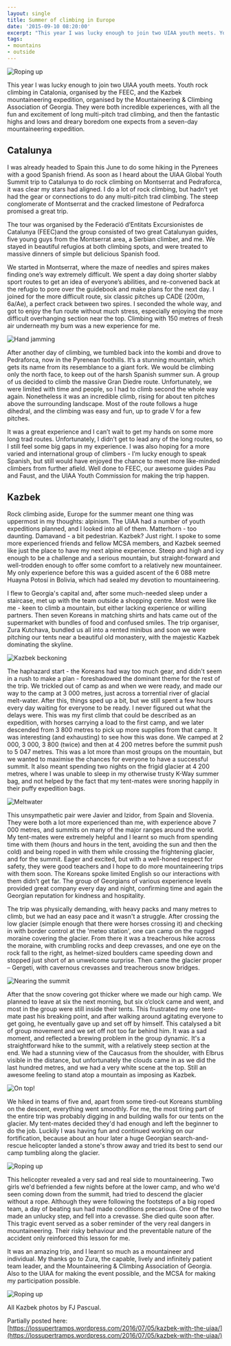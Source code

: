 ```yaml
---
layout: single
title: Summer of climbing in Europe
date: '2015-09-10 08:20:00'
excerpt: "This year I was lucky enough to join two UIAA youth meets. Youth rock climbing in Catalonia, organised by the FEEC, and the Kazbek mountaineering expedition, organised by the Mountaineering & Climbing Association of Georgia."
tags:
- mountains
- outside
---
```


![Roping up][k1]

This year I was lucky enough to join two UIAA youth meets. Youth rock climbing in Catalonia, organised by the FEEC, and the Kazbek mountaineering expedition, organised by the Mountaineering & Climbing Association of Georgia. They were both incredible experiences, with all the fun and excitement of long multi-pitch trad climbing, and then the fantastic highs and lows and dreary boredom one expects from a seven-day mountaineering expedition.

## Catalunya
I was already headed to Spain this June to do some hiking in the Pyrenees with a good Spanish friend. As soon as I heard about the UIAA Global Youth Summit trip to Catalunya to do rock climbing on Montserrat and Pedraforca, it was clear my stars had aligned. I do a lot of rock climbing, but hadn’t yet had the gear or connections to do any multi-pitch trad climbing. The steep conglomerate of Montserrat and the cracked limestone of Pedraforca promised a great trip.

The tour was organised by the Federació d’Entitats Excursionistes de Catalunya (FEEC)and the group consisted of two great Catalunyan guides, five young guys from the Montserrat area, a Serbian climber, and me. We stayed in beautiful refugios at both climbing spots, and were treated to massive dinners of simple but delicious Spanish food.

We started in Montserrat, where the maze of needles and spires makes finding one’s way extremely difficult. We spent a day doing shorter slabby sport routes to get an idea of everyone’s abilities, and re-convened back at the refugio to pore over the guidebook and make plans for the next day. I joined for the more difficult route, six classic pitches up CADE (200m, 6a/Ae), a perfect crack between two spires. I seconded the whole way, and got to enjoy the fun route without much stress, especially enjoying the more difficult overhanging section near the top. Climbing with 150 metres of fresh air underneath my bum was a new experience for me.

![Hand jamming][c1]

After another day of climbing, we tumbled back into the kombi and drove to Pedraforca, now in the Pyrenean foothills. It’s a stunning mountain, which gets its name from its resemblance to a giant fork. We would be climbing only the north face, to keep out of the harsh Spanish summer sun. A group of us decided to climb the massive Gran Diedre route. Unfortunately, we were limited with time and people, so I had to climb second the whole way again. Nonetheless it was an incredible climb, rising for about ten pitches above the surrounding landscape. Most of the route follows a huge dihedral, and the climbing was easy and fun, up to grade V for a few pitches.

It was a great experience and I can’t wait to get my hands on some more long trad routes. Unfortunately, I didn’t get to lead any of the long routes, so I still feel some big gaps in my experience. I was also hoping for a more varied and international group of climbers - I’m lucky enough to speak Spanish, but still would have enjoyed the chance to meet more like-minded climbers from further afield. Well done to FEEC, our awesome guides Pau and Faust, and the UIAA Youth Commission for making the trip happen.

## Kazbek
Rock climbing aside, Europe for the summer meant one thing was uppermost in my thoughts: alpinism. The UIAA had a number of youth expeditions planned, and I looked into all of them. Matterhorn - too daunting. Damavand - a bit pedestrian. Kazbek? Just right. I spoke to some more experienced friends and fellow MCSA members, and Kazbek seemed like just the place to have my next alpine experience. Steep and high and icy enough to be a challenge and a serious mountain, but straight-forward and well-trodden enough to offer some comfort to a relatively new mountaineer. My only experience before this was a guided ascent of the 6 088 metre Huayna Potosí in Bolivia, which had sealed my devotion to mountaineering.

I flew to Georgia's capital and, after some much-needed sleep under a staircase,  met up with the team outside a shopping centre. Most were like me - keen to  climb a mountain, but either lacking experience or willing partners. Then seven  Koreans in matching shirts and hats came out of the supermarket with bundles of  food and confused smiles. The trip organiser, Zura Kutchava, bundled us all into  a rented minibus and soon we were pitching our tents near a beautiful old  monastery, with the majestic Kazbek dominating the skyline.

![Kazbek beckoning][k2]

The haphazard start - the Koreans had way too much gear, and didn't seem in a  rush to make a plan - foreshadowed the dominant theme for the rest of the trip.  We trickled out of camp as and when we were ready, and made our way to the camp  at 3 000 metres, just across a torrential river of glacial melt-water. After  this, things sped up a bit, but we still spent a few hours every day waiting for  everyone to be ready. I never figured out what the delays were. This was my  first climb that could be described as an expedition, with horses carrying a  load to the first camp, and we later descended from 3 800 metres to pick up more  supplies from that camp. It was interesting (and exhausting) to see how this was  done. We camped at 2 000, 3 000, 3 800 (twice) and then at 4 200 metres before  the summit push to 5 047 metres. This was a lot more than most groups on the  mountain, but we wanted to maximise the chances for everyone to have a  successful summit. It also meant spending two nights on the frigid glacier at 4  200 metres, where I was unable to sleep in my otherwise trusty K-Way summer bag,  and not helped by the fact that my tent-mates were snoring happily in their  puffy expedition bags.

![Meltwater][k3]

This unsympathetic pair were Javier and Izidor, from Spain and Slovenia. They  were both a lot more experienced than me, with experience above 7 000 metres,  and summits on many of the major ranges around the world. My tent-mates were  extremely helpful and I learnt so much from spending time with them (hours and  hours in the tent, avoiding the sun and then the cold) and being roped in with  them while crossing the frightening glacier, and for the summit. Eager and  excited, but with a well-honed respect for safety, they were good teachers and I  hope to do more mountaineering trips with them soon. The Koreans spoke limited  English so our interactions with them didn’t get far. The group of Georgians of  various experience levels provided great company every day and night, confirming  time and again the Georgian reputation for kindness and hospitality.

The trip was physically demanding, with heavy packs and many metres to climb, but we had an easy pace and it wasn't a struggle. After crossing the low glacier (simple enough that there were horses crossing it) and checking in with border control at the 'meteo station', one can camp on the rugged moraine covering the glacier. From there it was a treacherous hike across the moraine, with crumbling rocks and deep crevasses, and one eye on the rock fall to the right, as helmet-sized boulders came speeding down and stopped just short of an unwelcome surprise. Then came the glacier proper – Gergeti, with cavernous crevasses and treacherous snow bridges.

![Nearing the summit][k7]

After that the snow covering got thicker where we made our high camp. We planned to leave at six the next morning, but six o’clock came and went, and most in the group were still inside their tents. This frustrated my one tent-mate past his breaking point, and after walking around agitating everyone to get going, he eventually gave up and set off by himself. This catalysed a bit of group movement and we set off not too far behind him. It was a sad moment, and reflected a brewing problem in the group dynamic. It's a straightforward hike to the summit, with a relatively steep section at the end. We had a stunning view of the Caucasus from the shoulder, with Elbrus visible in the distance, but unfortunately the clouds came in as we did the last hundred metres, and we had a very white scene at the top. Still an awesome feeling to stand atop a mountain as imposing as Kazbek.

![On top!][k5]

We hiked in teams of five and, apart from some tired-out Koreans stumbling on the descent, everything went smoothly. For me, the most tiring part of the entire trip was probably digging in and building walls for our tents on the glacier. My tent-mates decided they'd had enough and left the beginner to do the job. Luckily I was having fun and continued working on our fortification, because about an hour later a huge Georgian search-and-rescue helicopter landed a stone's throw away and tried its best to send our camp tumbling along the glacier.

![Roping up][k4]

This helicopter revealed a very sad and real side to mountaineering. Two girls we'd befriended a few nights before at the lower camp, and who we'd seen coming down from the summit, had tried to descend the glacier without a rope. Although they were following the footsteps of a big roped team, a day of beating sun had made conditions precarious. One of the two made an unlucky step, and fell into a crevasse. She died quite soon after. This tragic event served as a sober reminder of the very real dangers in mountaineering. Their risky behaviour and the preventable nature of the accident only reinforced this lesson for me.

It was an amazing trip, and I learnt so much as a mountaineer and individual. My thanks go to Zura, the capable, lively and infinitely patient team leader, and the Mountaineering & Climbing Association of Georgia. Also to the UIAA for making the event possible, and the MCSA for making my participation possible.

![Roping up][k6]

All Kazbek photos by FJ Pascual.

Partially posted here: 
[https://lossupertramps.wordpress.com/2016/07/05/kazbek-with-the-uiaa/](https://lossupertramps.wordpress.com/2016/07/05/kazbek-with-the-uiaa/)

[c1]: /assets/images/2015/c1.jpg
[k1]: /assets/images/2015/k1.jpg
[k2]: /assets/images/2015/k2.jpg
[k3]: /assets/images/2015/k3.jpg
[k4]: /assets/images/2015/k4.jpg
[k5]: /assets/images/2015/k5.jpg
[k6]: /assets/images/2015/k6.jpg
[k7]: /assets/images/2015/k7.jpg
